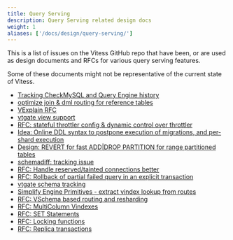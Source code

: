 ```yaml
---
title: Query Serving
description: Query Serving related design docs
weight: 1
aliases: ['/docs/design/query-serving/']
---
```


This is a list of issues on the Vitess GitHub repo that have been, or are used as design documents and RFCs for various query serving features.

Some of these documents might not be representative of the current state of Vitess.

- [Tracking CheckMySQL and Query Engine history](https://github.com/vitessio/vitess/issues/11885)
- [optimize join & dml routing for reference tables](https://github.com/vitessio/vitess/issues/11864)
- [VExplain RFC](https://github.com/vitessio/vitess/issues/11621)
- [vtgate view support](https://github.com/vitessio/vitess/issues/11559)
- [RFC: stateful throttler config & dynamic control over throttler](https://github.com/vitessio/vitess/issues/11316)
- [Idea: Online DDL syntax to postpone execution of migrations, and per-shard execution](https://github.com/vitessio/vitess/issues/10899)
- [Design: REVERT for fast ADD|DROP PARTITION for range partitioned tables](https://github.com/vitessio/vitess/issues/10317)
- [schemadiff: tracking issue](https://github.com/vitessio/vitess/issues/10203)
- [RFC: Handle reserved/tainted connections better](https://github.com/vitessio/vitess/issues/9706)
- [RFC: Rollback of partial failed query in an explicit transaction](https://github.com/vitessio/vitess/issues/9266)
- [vtgate schema tracking](https://github.com/vitessio/vitess/issues/7995) 
- [Simplify Engine Primitives - extract vindex lookup from routes](https://github.com/vitessio/vitess/issues/7799)
- [RFC: VSchema based routing and resharding](https://github.com/vitessio/vitess/issues/4790)
- [RFC: MultiColumn Vindexes](https://github.com/vitessio/vitess/issues/3481)
- [RFC: SET Statements](https://github.com/vitessio/vitess/issues/6107)
- [RFC: Locking functions](https://github.com/vitessio/vitess/issues/6367)
- [RFC: Replica transactions](https://github.com/vitessio/vitess/issues/6166)
